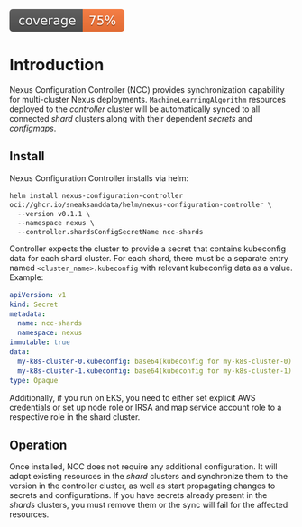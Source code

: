 ![coverage](https://raw.githubusercontent.com/SneaksAndData/nexus-configuration-controller/badges/.badges/main/coverage.svg)

# Introduction
Nexus Configuration Controller (NCC) provides synchronization capability for multi-cluster Nexus deployments. `MachineLearningAlgorithm` resources deployed to the *controller* cluster will be automatically synced to all connected *shard* clusters along with their dependent *secrets* and *configmaps*.

## Install
Nexus Configuration Controller installs via helm:
```shell
helm install nexus-configuration-controller oci://ghcr.io/sneaksanddata/helm/nexus-configuration-controller \
  --version v0.1.1 \
  --namespace nexus \
  --controller.shardsConfigSecretName ncc-shards
```

Controller expects the cluster to provide a secret that contains kubeconfig data for each shard cluster. For each shard, there must be a separate entry named `<cluster_name>.kubeconfig` with relevant kubeconfig data as a value. Example:

```yaml
apiVersion: v1
kind: Secret
metadata:
  name: ncc-shards
  namespace: nexus
immutable: true
data:
  my-k8s-cluster-0.kubeconfig: base64(kubeconfig for my-k8s-cluster-0)
  my-k8s-cluster-1.kubeconfig: base64(kubeconfig for my-k8s-cluster-1)
type: Opaque
```

Additionally, if you run on EKS, you need to either set explicit AWS credentials or set up node role or IRSA and map service account role to a respective role in the shard cluster.

## Operation
Once installed, NCC does not require any additional configuration. It will adopt existing resources in the *shard* clusters and synchronize them to the version in the controller cluster, as well as start propagating changes to secrets and configurations.
If you have secrets already present in the *shards* clusters, you must remove them or the sync will fail for the affected resources.

